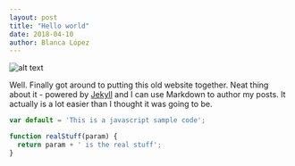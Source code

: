 ```yaml
---
layout: post
title: "Hello world"
date: 2018-04-10
author: Blanca López
---
```


![alt text](http://www.saifurrahman.com/wp-content/uploads/2016/04/HelloWorld.jpg "Hello world")

Well. Finally got around to putting this old website together. Neat thing about it - powered by [Jekyll](http://jekyllrb.com) and I can use Markdown to author my posts. It actually is a lot easier than I thought it was going to be.

```javascript
var default = 'This is a javascript sample code';

function realStuff(param) {
  return param + ' is the real stuff';
}
```